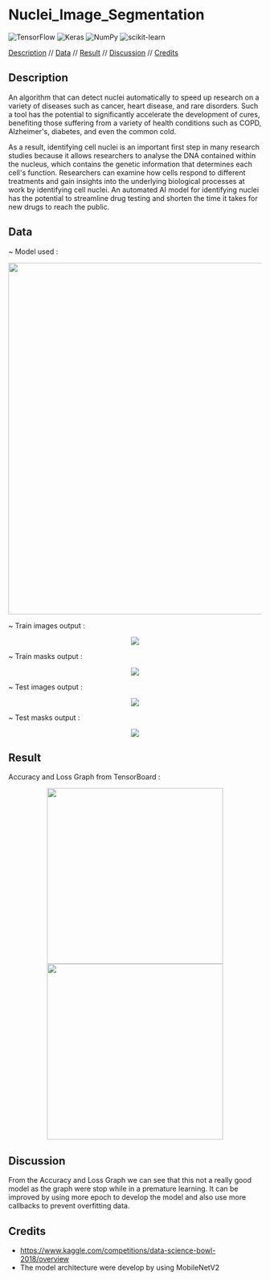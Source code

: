 # Nuclei_Image_Segmentation
 
![TensorFlow](https://img.shields.io/badge/TensorFlow-%23FF6F00.svg?style=for-the-badge&logo=TensorFlow&logoColor=white)
![Keras](https://img.shields.io/badge/Keras-%23D00000.svg?style=for-the-badge&logo=Keras&logoColor=white)
![NumPy](https://img.shields.io/badge/numpy-%23013243.svg?style=for-the-badge&logo=numpy&logoColor=white)
![scikit-learn](https://img.shields.io/badge/scikit--learn-%23F7931E.svg?style=for-the-badge&logo=scikit-learn&logoColor=white)


[Description](https://github.com/deenazati08/Nuclei_Image_Segmentation#description) // [Data](https://github.com/deenazati08/Nuclei_Image_Segmentation#data) // [Result](https://github.com/deenazati08/Nuclei_Image_Segmentation#result) // [Discussion](https://github.com/deenazati08/Nuclei_Image_Segmentation#discussion) // [Credits](https://github.com/deenazati08/Nuclei_Image_Segmentation#discussion)

## Description

An algorithm that can detect nuclei automatically to speed up research on a variety of diseases such as cancer, heart disease, and rare disorders. Such a tool has the potential to significantly accelerate the development of cures, benefiting those suffering from a variety of health conditions such as COPD, Alzheimer's, diabetes, and even the common cold.

As a result, identifying cell nuclei is an important first step in many research studies because it allows researchers to analyse the DNA contained within the nucleus, which contains the genetic information that determines each cell's function. Researchers can examine how cells respond to different treatments and gain insights into the underlying biological processes at work by identifying cell nuclei. An automated AI model for identifying nuclei has the potential to streamline drug testing and shorten the time it takes for new drugs to reach the public.


## Data

~ Model used :

<p align="center">        
<img src="https://user-images.githubusercontent.com/120104404/208713132-a252f3b8-589c-4824-958d-f77d354d7b74.png" width="700" height="700">
</p>

~ Train images output :

<p align="center">        
<img src="https://user-images.githubusercontent.com/120104404/208712678-e8f734ee-bd5d-412c-863f-f160893edc07.png">
</p>

~ Train masks output :

<p align="center">        
<img src="https://user-images.githubusercontent.com/120104404/208715283-005fc1db-a880-400c-8ccb-cfde5121244a.png">
</p>

~ Test images output :

<p align="center">        
<img src="https://user-images.githubusercontent.com/120104404/208715110-b793df21-cfe1-414e-b646-e2f9d2dcb7c7.png">
</p>

~ Test masks output :

<p align="center">        
<img src="https://user-images.githubusercontent.com/120104404/208715476-f84b3c19-bf64-4dfa-bfd8-609008565f5f.png">
</p>

## Result

Accuracy and Loss Graph from TensorBoard :
<p align="center">        
<img src="https://user-images.githubusercontent.com/120104404/208717188-32f72516-f773-49bc-ac11-9bceb619d822.jpg" width, height="350, 350"><img src="https://user-images.githubusercontent.com/120104404/208717311-08f2806f-f754-40dd-bd2b-31b55025f143.jpg" width, height="350, 350">
</p>

## Discussion

From the Accuracy and Loss Graph we can see that this not a really good model as the graph were stop while in a premature learning. It can be improved by using more epoch to develop the model and also use more callbacks to prevent overfitting data. 

## Credits

- https://www.kaggle.com/competitions/data-science-bowl-2018/overview
- The model architecture were develop by using MobileNetV2
